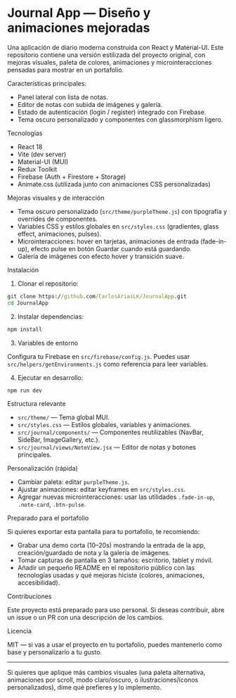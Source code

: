 # Journal App — Diseño y animaciones mejoradas

Una aplicación de diario moderna construida con React y Material-UI. Este repositorio contiene una versión estilizada del proyecto original, con mejoras visuales, paleta de colores, animaciones y microinteracciones pensadas para mostrar en un portafolio.

Características principales:
- Panel lateral con lista de notas.
- Editor de notas con subida de imágenes y galería.
- Estado de autenticación (login / register) integrado con Firebase.
- Tema oscuro personalizado y componentes con glassmorphism ligero.

Tecnologías
- React 18
- Vite (dev server)
- Material-UI (MUI)
- Redux Toolkit
- Firebase (Auth + Firestore + Storage)
- Animate.css (utilizada junto con animaciones CSS personalizadas)

Mejoras visuales y de interacción
- Tema oscuro personalizado (`src/theme/purpleTheme.js`) con tipografía y overrides de componentes.
- Variables CSS y estilos globales en `src/styles.css` (gradientes, glass effect, animaciones, pulses).
- Microinteracciones: hover en tarjetas, animaciones de entrada (fade-in-up), efecto pulse en botón Guardar cuando está guardando.
- Galería de imágenes con efecto hover y transición suave.

Instalación

1. Clonar el repositorio:

```cmd
git clone https://github.com/CarlosAriasLK/JournalApp.git
cd JournalApp
```

2. Instalar dependencias:

```cmd
npm install
```

3. Variables de entorno

Configura tu Firebase en `src/firebase/config.js`. Puedes usar `src/helpers/getEnvironments.js` como referencia para leer variables.

4. Ejecutar en desarrollo:

```cmd
npm run dev
```

Estructura relevante
- `src/theme/` — Tema global MUI.
- `src/styles.css` — Estilos globales, variables y animaciones.
- `src/journal/components/` — Componentes reutilizables (NavBar, SideBar, ImageGallery, etc.).
- `src/journal/views/NoteView.jsx` — Editor de notas y botones principales.

Personalización (rápida)
- Cambiar paleta: editar `purpleTheme.js`.
- Ajustar animaciones: editar keyframes en `src/styles.css`.
- Agregar nuevas microinteracciones: usar las utilidades `.fade-in-up`, `.note-card`, `.btn-pulse`.

Preparado para el portafolio

Si quieres exportar esta pantalla para tu portafolio, te recomiendo:
- Grabar una demo corta (10–20s) mostrando la entrada de la app, creación/guardado de nota y la galería de imágenes.
- Tomar capturas de pantalla en 3 tamaños: escritorio, tablet y móvil.
- Añadir un pequeño README en el repositorio público con las tecnologías usadas y qué mejoras hiciste (colores, animaciones, accesibilidad).

Contribuciones

Este proyecto está preparado para uso personal. Si deseas contribuir, abre un issue o un PR con una descripción de los cambios.

Licencia

MIT — si vas a usar el proyecto en tu portafolio, puedes mantenerlo como base y personalizarlo a tu gusto.

---

Si quieres que aplique más cambios visuales (una paleta alternativa, animaciones por scroll, modo claro/oscuro, o ilustraciones/íconos personalizados), dime qué prefieres y lo implemento.
